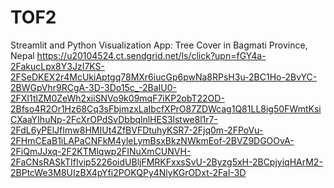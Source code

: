 # TOF2
Streamlit and Python Visualization App: Tree Cover in Bagmati Province, Nepal
https://u20104524.ct.sendgrid.net/ls/click?upn=fGY4a-2FakucLpx8Y3JzI7KS-2FSeDKEX2r4McUkiAptgq78MXr6iucGp6pwNa8RPsH3u-2BC1Ho-2BvYC-2BWGpVhr9RCgA-3D-3Do15c_-2BaIU0-2FXI1tlZM0ZeWh2xiiSNVo9k09mqF7iKP2obT22OD-2Bfso4R2Or1Hz68Cq3sFbjmzxLaIbcfXPrO87ZDWcag1Q81LL8ig50FWmtKsiCXaaYIhuNp-2FcXrOPdSvDbbqlnlHES3lstwe8l1r7-2FdL6yPElJfImw8HMIUt4ZfBVFDtuhyKSR7-2Fjq0m-2FPoVu-2FHmCEaB1iLAPaCNFkM4yleLymBsxBkzNWkmEof-2BVZ9DGOOvA-2FiQmJJxq-2F2KTMlqwp2FINuXmCUNVH-2FaCNsRASkTIfIvip5226oidUBljFMRKFxxsSvU-2Byzg5xH-2BCpjyiqHArM2-2BPtcWe3M8UIzBX4pYfi2POKQPy4NlyKGrODxt-2FaI-3D
